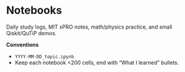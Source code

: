 # Notebooks
Daily study logs, MIT xPRO notes, math/physics practice, and small Qiskit/QuTiP demos.

**Conventions**
- `YYYY-MM-DD_topic.ipynb`
- Keep each notebook <200 cells, end with “What I learned” bullets.

